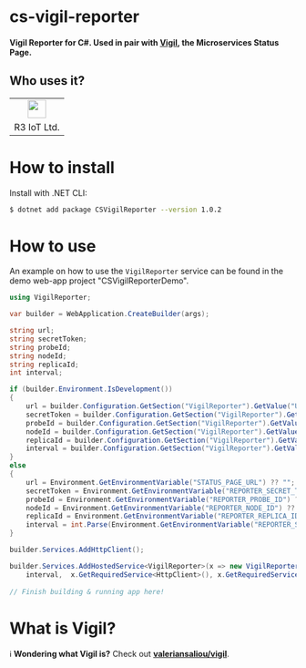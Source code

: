 # cs-vigil-reporter

#### Vigil Reporter for C#. Used in pair with [Vigil](https://github.com/valeriansaliou/vigil), the Microservices Status Page.


## Who uses it?

<table>
<tr>
<td align="center"><a href="https://r3-iot.com/"><img src="https://r3-iot.com/imgs/logo.svg" height="32" /></a></td>
</tr>
<tr>
<td align="center">R3 IoT Ltd.</td>
</tr>
</table>



# How to install
Install with .NET CLI:

```sh
$ dotnet add package CSVigilReporter --version 1.0.2
```


# How to use
An example on how to use the `VigilReporter` service can be found in the demo web-app project "CSVigilReporterDemo". 

```c#
using VigilReporter;

var builder = WebApplication.CreateBuilder(args);

string url;
string secretToken;
string probeId;
string nodeId;
string replicaId;
int interval;

if (builder.Environment.IsDevelopment())
{
    url = builder.Configuration.GetSection("VigilReporter").GetValue("Url", "http://localhost:8080");
    secretToken = builder.Configuration.GetSection("VigilReporter").GetValue("SecretToken", "password");
    probeId = builder.Configuration.GetSection("VigilReporter").GetValue("ProbeId", "");
    nodeId = builder.Configuration.GetSection("VigilReporter").GetValue("NodeId", "");
    replicaId = builder.Configuration.GetSection("VigilReporter").GetValue("ReplicaId", "");
    interval = builder.Configuration.GetSection("VigilReporter").GetValue("Interval", 60);
}
else
{
    url = Environment.GetEnvironmentVariable("STATUS_PAGE_URL") ?? "";
    secretToken = Environment.GetEnvironmentVariable("REPORTER_SECRET_TOKEN") ?? "";
    probeId = Environment.GetEnvironmentVariable("REPORTER_PROBE_ID") ?? "";
    nodeId = Environment.GetEnvironmentVariable("REPORTER_NODE_ID") ?? "";
    replicaId = Environment.GetEnvironmentVariable("REPORTER_REPLICA_ID") ?? "";
    interval = int.Parse(Environment.GetEnvironmentVariable("REPORTER_STATUS_INTERVAL") ?? "60");
}

builder.Services.AddHttpClient();

builder.Services.AddHostedService<VigilReporter>(x => new VigilReporter(url, secretToken, probeId, nodeId, replicaId,
    interval,  x.GetRequiredService<HttpClient>(), x.GetRequiredService<ILoggerFactory>()));
    
// Finish building & running app here!
```

# What is Vigil?
ℹ️ **Wondering what Vigil is?** Check out **[valeriansaliou/vigil](https://github.com/valeriansaliou/vigil)**.
